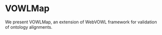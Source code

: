 # VOWLMap
We present VOWLMap, an extension of WebVOWL framework for validation of ontology alignments.
